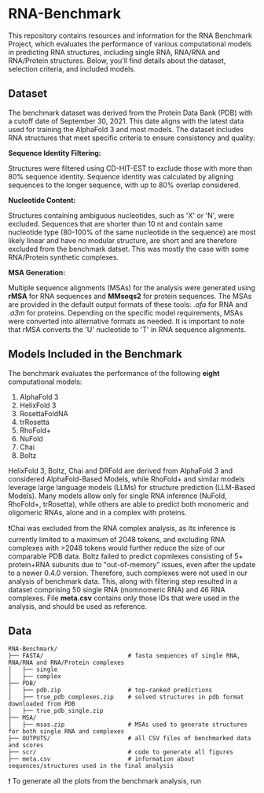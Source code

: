 # RNA-Benchmark

This repository contains resources and information for the RNA Benchmark Project, which evaluates the performance of various computational models in predicting RNA structures, including single RNA, RNA/RNA and RNA/Protein structures. Below, you'll find details about the dataset, selection criteria, and included models.

## Dataset

The benchmark dataset was derived from the Protein Data Bank (PDB) with a cutoff date of September 30, 2021. This date aligns with the latest data used for training the AlphaFold 3 and most models. The dataset includes RNA structures that meet specific criteria to ensure consistency and quality:

**Sequence Identity Filtering:**  

Structures were filtered using CD-HIT-EST to exclude those with more than 80% sequence identity. Sequence identity was calculated by aligning sequences to the longer sequence, with up to 80% overlap considered.  

**Nucleotide Content:**  

Structures containing ambiguous nucleotides, such as 'X' or 'N', were excluded. Sequences that are shorter than 10 nt and contain same nucleotide type (80-100% of the same nucleotide in the sequence) are most likely linear and have no modular structure, are short and are therefore excluded from the benchmark datset. This was mostly the case with some RNA/Protein synthetic complexes.

**MSA Generation:**

Multiple sequence alignments (MSAs) for the analysis were generated using **rMSA** for RNA sequences and **MMseqs2** for protein sequences. The MSAs are provided in the default output formats of these tools: *.afa* for RNA and *.a3m* for proteins. Depending on the specific model requirements, MSAs were converted into alternative formats as needed. It is important to note that rMSA converts the 'U' nucleotide to 'T' in RNA sequence alignments.

## Models Included in the Benchmark

The benchmark evaluates the performance of the following **eight** computational models: 

1) AlphaFold 3
2) HelixFold 3
3) RosettaFoldNA
4) trRosetta
5) RhoFold+
6) NuFold
7) Chai
8) Boltz

HelixFold 3, Boltz, Chai and DRFold are derived from AlphaFold 3 and considered AlphaFold-Based Models, while RhoFold+ and similar models leverage large language models (LLMs) for structure prediction (LLM-Based Models). Many models allow only for single RNA inference (NuFold, RhoFold+, trRosetta), while others are able to predict both monomeric and oligomeric RNAs, alone and in a complex with proteins.

❗Chai was excluded from the RNA complex analysis, as its inference is currently limited to a maximum of 2048 tokens, and excluding RNA complexes with >2048 tokens would further reduce the size of our comparable PDB data. Boltz failed to predict copmlexes consisting of 5+ protein+RNA subunits due to "out-of-memory" issues, even after the update to a newer 0.4.0 version. Therefore, such complexes were not used in our analysis of benchmark data. This, along with filtering step resulted in a dataset comprising 50 single RNA (momnomeric RNA) and 46 RNA complexes. File **meta.csv** contains only those IDs that were used in the analysis, and should be used as reference.

## Data

```
RNA-Benchmark/
├── FASTA/                        # fasta sequences of single RNA, RNA/RNA and RNA/Protein complexes 
│   ├── single        
│   ├── complex       
├── PDB/
|   ├── pdb.zip                   # top-ranked predictions    
│   ├── true_pdb_complexes.zip    # solved structures in pdb format downloaded from PDB
│   ├── true_pdb_single.zip 
├── MSA/
│   ├── msas.zip                  # MSAs used to generate structures for both single RNA and complexes
├── OUTPUTS/                      # all CSV files of benchmarked data and scores
├── scr/                          # code to generate all figures
├── meta.csv                      # information about sequences/structures used in the final analysis
```

❗ To generate all the plots from the benchmark analysis, run 
